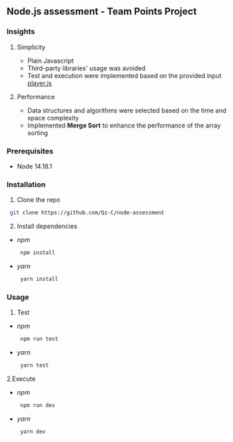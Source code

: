 ## Node.js assessment - Team Points Project

### Insights

1. Simplicity
    - Plain Javascript
    -  Third-party libraries' usage was avoided
    - Test and execution were implemented based on the provided input [player.js](https://github.com/Qz-C/node-assessment/blob/main/src/__test__/__data__/players.json)
    
2. Performance 
    - Data structures and algorithms were selected based on the time and space complexity
    - Implemented **Merge Sort** to enhance the performance of the array sorting

### Prerequisites

* Node 14.18.1

### Installation

1. Clone the repo
  ```sh
   git clone https://github.com/Qz-C/node-assessment
   ```
2. Install dependencies
* *npm*

   ```sh
    npm install
   ```
* *yarn*

   ```sh
    yarn install
   ```
   
### Usage

1. Test
* *npm*

   ```sh
    npm run test
   ```
* *yarn*

   ```sh
    yarn test
   ```
2.Execute
* *npm*

   ```sh
    npm run dev
   ```
* *yarn*

   ```sh
    yarn dev
   ```
